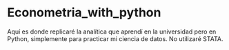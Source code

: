 # Econometria_with_python
Aquí es donde replicaré la analítica que aprendí en la universidad pero en Python, simplemente para practicar mi ciencia de datos. No utilizaré STATA.
